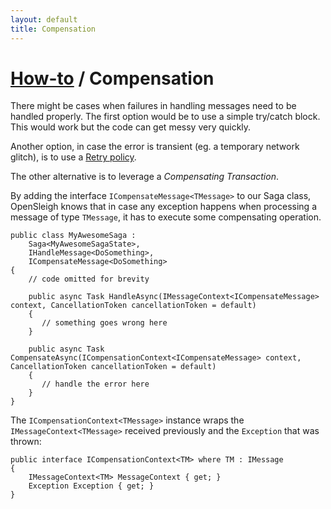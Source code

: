 ```yaml
---
layout: default
title: Compensation
---
```


# [How-to](/how-to/) / Compensation
There might be cases when failures in handling messages need to be handled properly. The first option would be to use a simple try/catch block. This would work but the code can get messy very quickly.

Another option, in case the error is transient (eg. a temporary network glitch), is to use a [Retry policy](/how-to/retry-policies.html).

The other alternative is to leverage a *Compensating Transaction*.

By adding the interface `ICompensateMessage<TMessage>` to our Saga class, OpenSleigh knows that in case any exception happens when processing a message of type `TMessage`, it has to execute some compensating operation.

```
public class MyAwesomeSaga :
    Saga<MyAwesomeSagaState>,    
    IHandleMessage<DoSomething>,
    ICompensateMessage<DoSomething>
{
    // code omitted for brevity

    public async Task HandleAsync(IMessageContext<ICompensateMessage> context, CancellationToken cancellationToken = default)
    {
       // something goes wrong here
    }

    public async Task CompensateAsync(ICompensationContext<ICompensateMessage> context, CancellationToken cancellationToken = default)
    {
       // handle the error here
    }
}
```

The `ICompensationContext<TMessage>` instance wraps the `IMessageContext<TMessage>` received previously and the `Exception` that was thrown:

```
public interface ICompensationContext<TM> where TM : IMessage
{
    IMessageContext<TM> MessageContext { get; }
    Exception Exception { get; }
}
```
